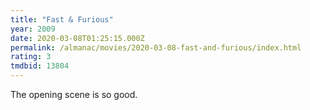 ```yaml
---
title: "Fast & Furious"
year: 2009
date: 2020-03-08T01:25:15.000Z
permalink: /almanac/movies/2020-03-08-fast-and-furious/index.html
rating: 3
tmdbid: 13804
---
```


The opening scene is so good.